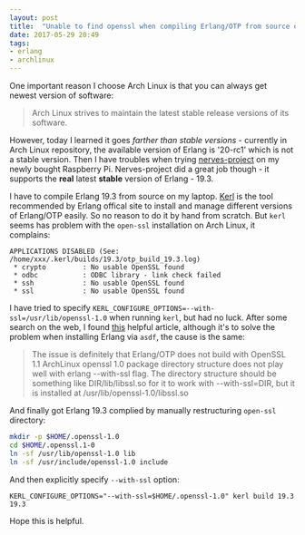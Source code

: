 ```yaml
---
layout: post
title:  "Unable to find openssl when compiling Erlang/OTP from source on Arch Linux"
date: 2017-05-29 20:49
tags:
- erlang
- archlinux
---
```


One important reason I choose Arch Linux is that you can always get newest version of software:
> Arch Linux strives to maintain the latest stable release versions of its software.

However, today I learned it goes *farther than stable versions* - currently in Arch Linux repository, the available version of Erlang is '20-rc1' which is not a stable version. Then I have troubles when trying [nerves-project][1] on my newly bought Raspberry Pi. Nerves-project did a great job though - it supports the **real** latest **stable** version of Erlang - 19.3.

I have to compile Erlang 19.3 from source on my laptop. [Kerl][2] is the tool recommended by Erlang offical site to install and manage different versions of Erlang/OTP easily. So no reason to do it by hand from scratch. But `kerl` seems has problem with the `open-ssl` installation on Arch Linux, it complains:

```
APPLICATIONS DISABLED (See: /home/xxx/.kerl/builds/19.3/otp_build_19.3.log)
 * crypto         : No usable OpenSSL found
 * odbc           : ODBC library - link check failed
 * ssh            : No usable OpenSSL found
 * ssl            : No usable OpenSSL found
```

I have tried to specify `KERL_CONFIGURE_OPTIONS=--with-ssl=/usr/lib/openssl-1.0` when running `kerl`, but had no luck. After some search on the web, I found [this][3] helpful article, although it's to solve the problem when installing Erlang via `asdf`, the cause is the same:

> The issue is definitely that Erlang/OTP does not build with OpenSSL 1.1
> ArchLinux openssl 1.0 package directory structure does not play well with erlang --with-ssl flag. The directory structure should be something like DIR/lib/libssl.so for it to work with --with-ssl=DIR, but it is installed at /usr/lib/openssl-1.0/libssl.so

And finally got Erlang 19.3 complied by manually restructuring `open-ssl` directory:

```bash
mkdir -p $HOME/.openssl-1.0
cd $HOME/.openssl.1-0
ln -sf /usr/lib/openssl-1.0 lib
ln -sf /usr/include/openssl-1.0 include
```

And then explicitly specify `--with-ssl` option:

    KERL_CONFIGURE_OPTIONS="--with-ssl=$HOME/.openssl-1.0" kerl build 19.3 19.3

Hope this is helpful.

[1]: http://nerves-project.org/
[2]: https://github.com/kerl/kerl
[3]: https://bbs.archlinux.org/viewtopic.php?id=226174
